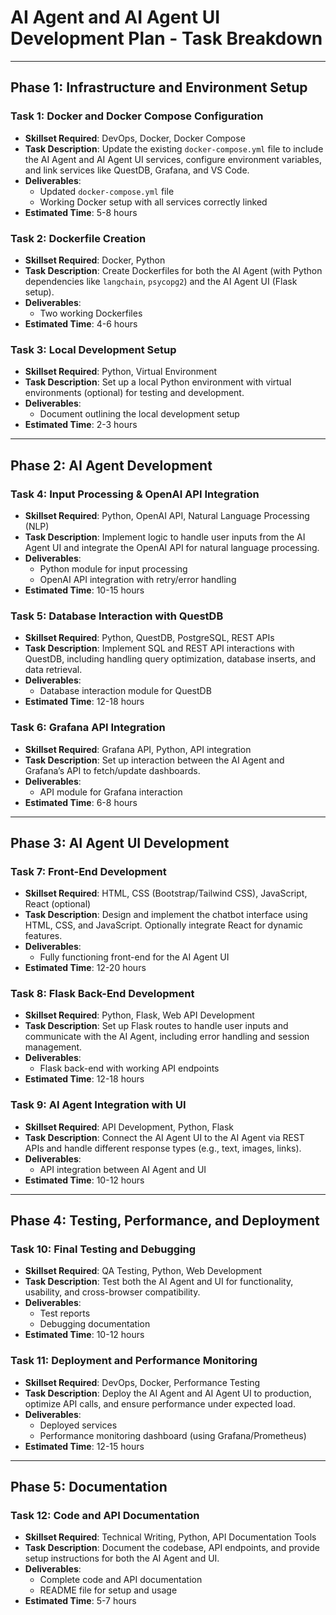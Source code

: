 # AI Agent and AI Agent UI Development Plan - Task Breakdown

---

## **Phase 1: Infrastructure and Environment Setup**

### **Task 1: Docker and Docker Compose Configuration**
- **Skillset Required**: DevOps, Docker, Docker Compose
- **Task Description**: Update the existing `docker-compose.yml` file to include the AI Agent and AI Agent UI services, configure environment variables, and link services like QuestDB, Grafana, and VS Code.
- **Deliverables**: 
  - Updated `docker-compose.yml` file
  - Working Docker setup with all services correctly linked
- **Estimated Time**: 5-8 hours

### **Task 2: Dockerfile Creation**
- **Skillset Required**: Docker, Python
- **Task Description**: Create Dockerfiles for both the AI Agent (with Python dependencies like `langchain`, `psycopg2`) and the AI Agent UI (Flask setup).
- **Deliverables**: 
  - Two working Dockerfiles
- **Estimated Time**: 4-6 hours

### **Task 3: Local Development Setup**
- **Skillset Required**: Python, Virtual Environment
- **Task Description**: Set up a local Python environment with virtual environments (optional) for testing and development.
- **Deliverables**: 
  - Document outlining the local development setup
- **Estimated Time**: 2-3 hours

---

## **Phase 2: AI Agent Development**

### **Task 4: Input Processing & OpenAI API Integration**
- **Skillset Required**: Python, OpenAI API, Natural Language Processing (NLP)
- **Task Description**: Implement logic to handle user inputs from the AI Agent UI and integrate the OpenAI API for natural language processing.
- **Deliverables**: 
  - Python module for input processing
  - OpenAI API integration with retry/error handling
- **Estimated Time**: 10-15 hours

### **Task 5: Database Interaction with QuestDB**
- **Skillset Required**: Python, QuestDB, PostgreSQL, REST APIs
- **Task Description**: Implement SQL and REST API interactions with QuestDB, including handling query optimization, database inserts, and data retrieval.
- **Deliverables**: 
  - Database interaction module for QuestDB
- **Estimated Time**: 12-18 hours

### **Task 6: Grafana API Integration**
- **Skillset Required**: Grafana API, Python, API integration
- **Task Description**: Set up interaction between the AI Agent and Grafana’s API to fetch/update dashboards.
- **Deliverables**: 
  - API module for Grafana interaction
- **Estimated Time**: 6-8 hours

---

## **Phase 3: AI Agent UI Development**

### **Task 7: Front-End Development**
- **Skillset Required**: HTML, CSS (Bootstrap/Tailwind CSS), JavaScript, React (optional)
- **Task Description**: Design and implement the chatbot interface using HTML, CSS, and JavaScript. Optionally integrate React for dynamic features.
- **Deliverables**: 
  - Fully functioning front-end for the AI Agent UI
- **Estimated Time**: 12-20 hours

### **Task 8: Flask Back-End Development**
- **Skillset Required**: Python, Flask, Web API Development
- **Task Description**: Set up Flask routes to handle user inputs and communicate with the AI Agent, including error handling and session management.
- **Deliverables**: 
  - Flask back-end with working API endpoints
- **Estimated Time**: 12-18 hours

### **Task 9: AI Agent Integration with UI**
- **Skillset Required**: API Development, Python, Flask
- **Task Description**: Connect the AI Agent UI to the AI Agent via REST APIs and handle different response types (e.g., text, images, links).
- **Deliverables**: 
  - API integration between AI Agent and UI
- **Estimated Time**: 10-12 hours

---

## **Phase 4: Testing, Performance, and Deployment**

### **Task 10: Final Testing and Debugging**
- **Skillset Required**: QA Testing, Python, Web Development
- **Task Description**: Test both the AI Agent and UI for functionality, usability, and cross-browser compatibility.
- **Deliverables**: 
  - Test reports
  - Debugging documentation
- **Estimated Time**: 10-12 hours

### **Task 11: Deployment and Performance Monitoring**
- **Skillset Required**: DevOps, Docker, Performance Testing
- **Task Description**: Deploy the AI Agent and AI Agent UI to production, optimize API calls, and ensure performance under expected load.
- **Deliverables**: 
  - Deployed services
  - Performance monitoring dashboard (using Grafana/Prometheus)
- **Estimated Time**: 12-15 hours

---

## **Phase 5: Documentation**

### **Task 12: Code and API Documentation**
- **Skillset Required**: Technical Writing, Python, API Documentation Tools
- **Task Description**: Document the codebase, API endpoints, and provide setup instructions for both the AI Agent and UI.
- **Deliverables**: 
  - Complete code and API documentation
  - README file for setup and usage
- **Estimated Time**: 5-7 hours
